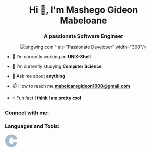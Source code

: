 <h1 align="center">Hi 👋, I'm Mashego Gideon Mabeloane</h1>
<h3 align="center">A passionate Software Engineer</h3>
<p align="center">
  <img src="<img width="512" height="512" alt="pngwing com" src="https://github.com/user-attachments/assets/d370cc0c-c141-4d5c-abb4-cf226864ebbe" />
" alt="Passionate Developer" width="300"/>
</p>

- 🔭 I’m currently working on **UNIX-Shell**

- 🌱 I’m currently studying **Computer Science**

- 💬 Ask me about **anything**

- 📫 How to reach me **mabeloanegideon1000@gmail.com**

- ⚡ Fun fact **I think I am pretty cool**

<h3 align="left">Connect with me:</h3>
<p align="left">
</p>

<h3 align="left">Languages and Tools:</h3>
<p align="left"> <a href="https://www.cprogramming.com/" target="_blank" rel="noreferrer"> <img src="https://raw.githubusercontent.com/devicons/devicon/master/icons/c/c-original.svg" alt="c" width="40" height="40"/> </a> </p>
